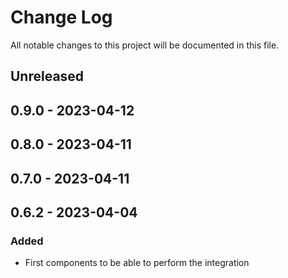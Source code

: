 # Change Log

All notable changes to this project will be documented in this file.

## Unreleased

## 0.9.0 - 2023-04-12

## 0.8.0 - 2023-04-11

## 0.7.0 - 2023-04-11

## 0.6.2 - 2023-04-04
### Added
- First components to be able to perform the integration
